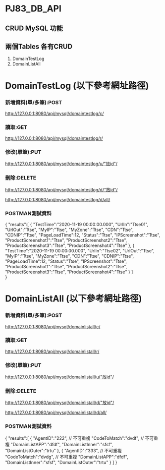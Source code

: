 # PJ83_DB_API
## CRUD MySQL 功能


## 兩個Tables 各有CRUD
1. DomainTestLog
2. DomainListAll

# DomainTestLog  (以下參考網址路徑)  
### 新增資料(單/多筆):POST
http://127.0.0.1:8080/api/mysql/domaintestlog/c/

### 讀取:GET
http://127.0.0.1:8080/api/mysql/domaintestlog/r/

### 修改(單筆):PUT
http://127.0.0.1:8080/api/mysql/domaintestlog/u/"放id"/

### 刪除:DELETE
http://127.0.0.1:8080/api/mysql/domaintestlog/d/"放id"/

http://127.0.0.1:8080/api/mysql/domaintestlog/d/all/


### POSTMAN測試資料
{
    "results":[
        {
            "TestTime":"2020-11-19 00:00:00.000",
            "UrlIn":"Ttse01",
            "UrlOut":"Ttse",
            "MyIP":"Ttse",
            "MyZone":"Ttse",
            "CDN":"Ttse",
            "CDNIP":"Ttse",
            "PageLoadTime":12,
            "Status":"Ttse",
            "IPScreenshot":"Ttse",
            "ProductScreenshot1":"Ttse",
            "ProductScreenshot2":"Ttse",
            "ProductScreenshot3":"Ttse",
            "ProductScreenshot4":"Ttse"
        },
        {
            "TestTime":"2020-11-19 00:00:00.000",
            "UrlIn":"Ttse02",
            "UrlOut":"Ttse",
            "MyIP":"Ttse",
            "MyZone":"Ttse",
            "CDN":"Ttse",
            "CDNIP":"Ttse",
            "PageLoadTime":12,
            "Status":"Ttse",
            "IPScreenshot":"Ttse",
            "ProductScreenshot1":"Ttse",
            "ProductScreenshot2":"Ttse",
            "ProductScreenshot3":"Ttse",
            "ProductScreenshot4":"Ttse"
        }
    ]    
}

# DomainListAll (以下參考網址路徑) 
### 新增資料(單/多筆):POST
http://127.0.0.1:8080/api/mysql/domainlistall/c/

### 讀取:GET
http://127.0.0.1:8080/api/mysql/domainlistall/r/

### 修改(單筆):PUT
http://127.0.0.1:8080/api/mysql/domainlistall/u/"放id"/

### 刪除:DELETE
http://127.0.0.1:8080/api/mysql/domainlistall/d/"放id"/

http://127.0.0.1:8080/api/mysql/domainlistall/d/all/


### POSTMAN測試資料
{
    "results":[
        {
            "AgentID":"222",  // 不可重複
            "CodeToMatch":"dvdf", // 不可重複
            "DomainListAPP":"dfdf",
            "DomainListInner":"sfsf",
            "DomainListOuter":"trtu"
        },
        {
            "AgentID":"333",  // 不可重複
            "CodeToMatch":"dvdg", // 不可重複
            "DomainListAPP":"dfdf",
            "DomainListInner":"sfsf",
            "DomainListOuter":"trtu"
        }
    ]
}



